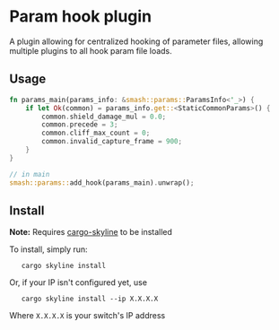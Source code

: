 # Param hook plugin

A plugin allowing for centralized hooking of parameter files, allowing multiple plugins to all hook param file loads.


## Usage
```rust
fn params_main(params_info: &smash::params::ParamsInfo<'_>) {
    if let Ok(common) = params_info.get::<StaticCommonParams>() {
        common.shield_damage_mul = 0.0;
        common.precede = 3;
        common.cliff_max_count = 0;
        common.invalid_capture_frame = 900;
    }
}

// in main
smash::params::add_hook(params_main).unwrap();
```

## Install

**Note:** Requires [cargo-skyline](https://github.com/jam1garner/cargo-skyline) to be installed

To install, simply run:

```
   cargo skyline install
```

Or, if your IP isn't configured yet, use
```
   cargo skyline install --ip X.X.X.X
```
Where `X.X.X.X` is your switch's IP address